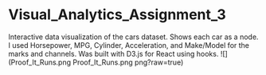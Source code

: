 # Visual_Analytics_Assignment_3
Interactive data visualization of the cars dataset. Shows each car as a node. I used Horsepower, MPG, Cylinder, Acceleration, and Make/Model for the marks and channels. Was built with D3.js for React using hooks. 
![](Proof_It_Runs.png Proof_It_Runs.png png?raw=true)
